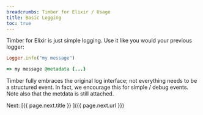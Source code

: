 ```yaml
---
breadcrumbs: Timber for Elixir / Usage
title: Basic Logging
toc: true
---
```


Timber for Elixir is just simple logging. Use it like you would your previous logger:

```ruby
Logger.info("my message")

=> my message @metadata {...}
```

Timber fully embraces the original log interface; not everything needs to be a structured event.
In fact, we encourage this for simple / debug events. Note also that the metdata is still
attached.


<div class="next">
  Next: [{{ page.next.title }} <i class="fa fa-arrow-circle-right" aria-hidden="true"></i>]({{ page.next.url }})
</div>